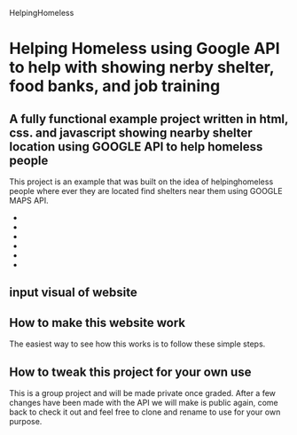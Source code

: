 HelpingHomeless

# Helping Homeless using Google API to help with showing nerby shelter, food banks, and job training 

## A fully functional example project written in html, css. and javascript showing nearby shelter location using GOOGLE API to help homeless people

This project is an example that was built on the idea of helpinghomeless people where ever they are located find 
shelters near them using GOOGLE MAPS API. 

*
*
*
*
*
*


## input visual of website












## How to make this website work

The easiest way to see how this works is to follow these simple steps.



## How to tweak this project for your own use

This is a group project and will be made private once graded. After a few changes have been made with the API we will make is public again, come back to check it out and feel free to clone and rename to use for your own purpose. 

